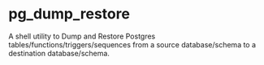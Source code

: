 # pg_dump_restore
A shell utility to Dump and Restore Postgres tables/functions/triggers/sequences from a source database/schema to a destination database/schema.
